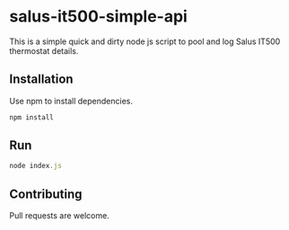 # salus-it500-simple-api

This is a simple quick and dirty node js script to pool and log Salus IT500 thermostat details.

## Installation

Use npm to install dependencies.

```bash
npm install
```

## Run

```js
node index.js
```

## Contributing
Pull requests are welcome.
